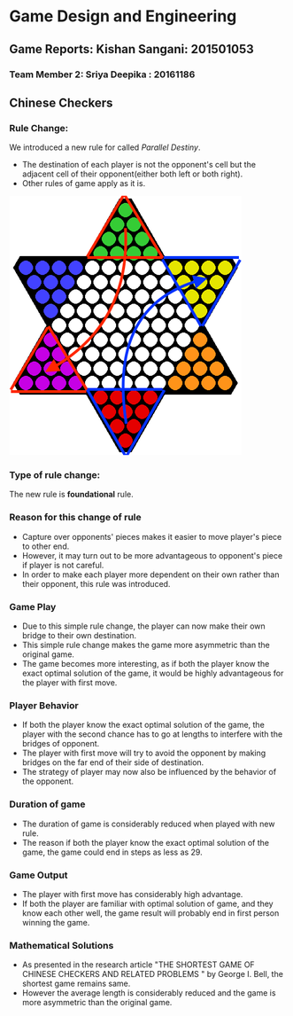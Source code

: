 # Game Design and Engineering

## Game Reports: Kishan Sangani: 201501053
### Team Member 2: Sriya Deepika : 20161186

## Chinese Checkers

### Rule Change:

We introduced a new rule for called _Parallel Destiny_.

- The destination of each player is not the opponent's cell but the adjacent cell of their opponent(either both left or both right).
- Other rules of game apply as it is.

![Parallel Destiny](parallel_destiny.png)


### Type of rule change:

The new rule is **foundational** rule.

### Reason for this change of rule

- Capture over opponents' pieces makes it easier to move player's piece to other end.
- However, it may turn out to be more advantageous to opponent's piece if player is not careful.
- In order to make each player more dependent on their own rather than their opponent, this rule was introduced.

### Game Play
- Due to this simple rule change, the player can now make their own bridge to their own destination.
- This simple rule change makes the game more asymmetric than the original game.
- The game becomes more interesting, as if both the player know the exact optimal solution of the game, it would be highly advantageous for the player with first move.

### Player Behavior
- If both the player know the exact optimal solution of the game, the player with the second chance has to go at lengths to interfere with the bridges of opponent.
- The player with first move will try to avoid the opponent by making bridges on the far end of their side of destination.
- The strategy of player may now also be influenced by the behavior of the opponent.

### Duration of game
- The duration of game is considerably reduced when played with new rule.
- The reason if both the player know the exact optimal solution of the game, the game could end in steps as less as 29.

### Game Output
- The player with first move has considerably high advantage.
- If both the player are familiar with optimal solution of game, and they know each other well, the game result will probably end in first person winning the game.

### Mathematical Solutions
- As presented in the research article "THE SHORTEST GAME OF CHINESE CHECKERS AND RELATED PROBLEMS
" by George I. Bell, the shortest game remains same.
- However the average length is considerably reduced and the game is more asymmetric than the original game.
